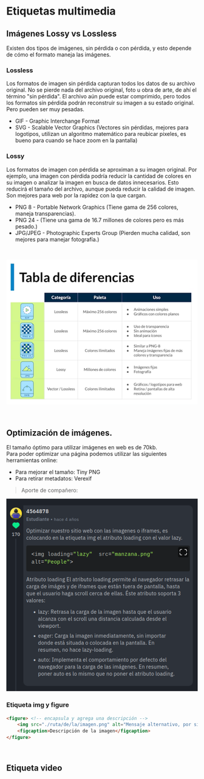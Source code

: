 # Etiquetas multimedia

## Imágenes Lossy vs Lossless

Existen dos tipos de imágenes, sin pérdida o con pérdida, y esto depende de cómo el formato maneja las imágenes.

### Lossless

Los formatos de imagen sin pérdida capturan todos los datos de su archivo original. No se pierde nada del archivo original, foto u obra de arte, de ahí el término "sin pérdida". El archivo aún puede estar comprimido, pero todos los formatos sin pérdida podrán reconstruir su imagen a su estado original. Pero pueden ser muy pesadas.

- GIF - Graphic Interchange Format
- SVG - Scalable Vector Graphics (Vectores sin pérdidas, mejores para logotipos, utilizan un algoritmo matemático para reubicar pixeles, es bueno para cuando se hace zoom en la pantalla)

### Lossy

Los formatos de imagen con pérdida se aproximan a su imagen original. Por ejemplo, una imagen con pérdida podría reducir la cantidad de colores en su imagen o analizar la imagen en busca de datos innecesarios. Esto reducirá el tamaño del archivo, aunque pueda reducir la calidad de imagen. Son mejores para web por la rapidez con la que cargan.

- PNG 8 - Portable Network Graphics (Tiene gama de 256 colores, maneja transparencias).  
- PNG 24 - (Tiene una gama de 16.7 millones de colores pero es más pesado.)
- JPG/JPEG - Photographic Experts Group (Pierden mucha calidad, son mejores para manejar fotografía.) 

<br>

![tabla-diferencias](./assets/images/tabla-diferencias.png)

<br>

## Optimización de imágenes.

El tamaño óptimo para utilizar imágenes en web es de 70kb.  
Para poder optimizar una página podemos utilizar las siguientes herramientas online:

- Para mejorar el tamaño: Tiny PNG
- Para retirar metadatos: Verexif

> Aporte de compañero: 

![aporte1](./assets/images/aporte1.png)

### Etiqueta img y figure

```html
<figure> <!-- encapsula y agrega una descripción -->
    <img src="./ruta/de/la/imagen.png" alt="Mensaje alternativo, por si no carga la imagen">
    <figcaption>Descripción de la imagen</figcaption>
</figure>
```
<br>

## Etiqueta video